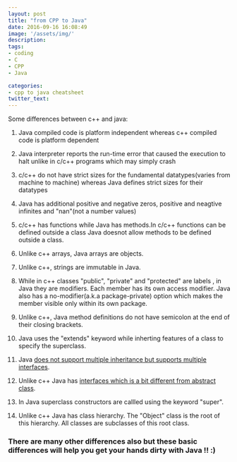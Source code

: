 ```yaml
---
layout: post
title: "from CPP to Java"
date: 2016-09-16 16:08:49
image: '/assets/img/'
description:
tags:
- coding
- C
- CPP
- Java

categories:
- cpp to java cheatsheet
twitter_text:
---
```


Some differences between c++ and java:


1. Java compiled code is platform independent whereas c++ compiled code is
  platform dependent

2. Java interpreter reports the run-time error that caused the execution to halt
  unlike in c/c++ programs which may simply crash

3. c/c++ do not have strict sizes for the fundamental datatypes(varies from
  machine to machine) whereas Java defines strict sizes for their datatypes

4. Java has additional positive and negative zeros, positive and neagtive infinites and "nan"(not a number values)

5. c/c++ has functions while Java has methods.In c/c++ functions can be defined outside a class
Java doesnot allow methods to be defined outside a class.

6. Unlike c++  arrays, Java arrays are objects.

7. Unlike c++, strings are immutable in Java.

8. While in c++ classes "public", "private" and "protected" are labels , in Java they are modifiers. Each member has its own access modifier. Java also has a no-modifier(a.k.a package-private) option which makes
the member visible only within its own package.

9. Unlike c++, Java method definitions do not have
semicolon at the end of their closing brackets.

10. Java uses the "extends" keyword while inherting features of a class to specify the superclass.

11. Java [does not support multiple inheritance but supports multiple interfaces](http://www.programmerinterview.com/index.php/java-questions/multiple-inheritance/).


12. Unlike c++ Java has [interfaces which is a bit different from abstract class](www.javatpoint.com/difference-between-abstract-class-and-interface).


13. In Java superclass constructors are callled using the keyword "super".

14. Unlike c++ Java has class hierarchy. The  "Object" class is the root of this hierarchy.
All classes are subclasses of this root class.


### There are many other differences also but these basic differences will help you get your hands dirty with Java !! :)
